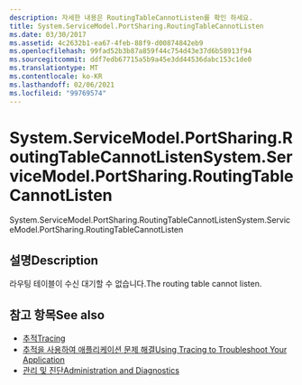 ```yaml
---
description: 자세한 내용은 RoutingTableCannotListen를 확인 하세요.
title: System.ServiceModel.PortSharing.RoutingTableCannotListen
ms.date: 03/30/2017
ms.assetid: 4c2632b1-ea67-4feb-88f9-d00874842eb9
ms.openlocfilehash: 99fad52b3b87a859f44c754d43e37d6b58913f94
ms.sourcegitcommit: ddf7edb67715a5b9a45e3dd44536dabc153c1de0
ms.translationtype: MT
ms.contentlocale: ko-KR
ms.lasthandoff: 02/06/2021
ms.locfileid: "99769574"
---
```

# <a name="systemservicemodelportsharingroutingtablecannotlisten"></a><span data-ttu-id="7a3ba-103">System.ServiceModel.PortSharing.RoutingTableCannotListen</span><span class="sxs-lookup"><span data-stu-id="7a3ba-103">System.ServiceModel.PortSharing.RoutingTableCannotListen</span></span>

<span data-ttu-id="7a3ba-104">System.ServiceModel.PortSharing.RoutingTableCannotListen</span><span class="sxs-lookup"><span data-stu-id="7a3ba-104">System.ServiceModel.PortSharing.RoutingTableCannotListen</span></span>  
  
## <a name="description"></a><span data-ttu-id="7a3ba-105">설명</span><span class="sxs-lookup"><span data-stu-id="7a3ba-105">Description</span></span>  

 <span data-ttu-id="7a3ba-106">라우팅 테이블이 수신 대기할 수 없습니다.</span><span class="sxs-lookup"><span data-stu-id="7a3ba-106">The routing table cannot listen.</span></span>  
  
## <a name="see-also"></a><span data-ttu-id="7a3ba-107">참고 항목</span><span class="sxs-lookup"><span data-stu-id="7a3ba-107">See also</span></span>

- [<span data-ttu-id="7a3ba-108">추적</span><span class="sxs-lookup"><span data-stu-id="7a3ba-108">Tracing</span></span>](index.md)
- [<span data-ttu-id="7a3ba-109">추적을 사용하여 애플리케이션 문제 해결</span><span class="sxs-lookup"><span data-stu-id="7a3ba-109">Using Tracing to Troubleshoot Your Application</span></span>](using-tracing-to-troubleshoot-your-application.md)
- [<span data-ttu-id="7a3ba-110">관리 및 진단</span><span class="sxs-lookup"><span data-stu-id="7a3ba-110">Administration and Diagnostics</span></span>](../index.md)
